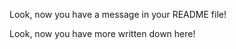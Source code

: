 
   Look, now you have a message in your README file!

   Look, now you have more written down here!
